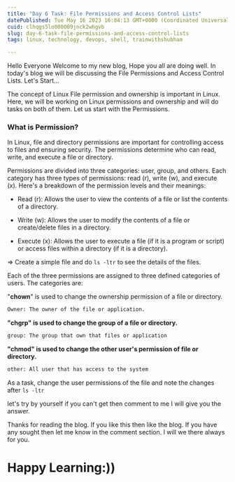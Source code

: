 ```yaml
---
title: "Day 6 Task: File Permissions and Access Control Lists"
datePublished: Tue May 16 2023 16:04:13 GMT+0000 (Coordinated Universal Time)
cuid: clhqgs5lo000009jnck2whgvb
slug: day-6-task-file-permissions-and-access-control-lists
tags: linux, technology, devops, shell, trainwithshubham

---
```


Hello Everyone Welcome to my new blog, Hope you all are doing well. In today's blog we will be discussing the File Permissions and Access Control Lists. Let's Start...

The concept of Linux File permission and ownership is important in Linux. Here, we will be working on Linux permissions and ownership and will do tasks on both of them. Let us start with the Permissions.

### What is Permission?

  
In Linux, file and directory permissions are important for controlling access to files and ensuring security. The permissions determine who can read, write, and execute a file or directory.

Permissions are divided into three categories: user, group, and others. Each category has three types of permissions: read (r), write (w), and execute (x). Here's a breakdown of the permission levels and their meanings:

* Read (r): Allows the user to view the contents of a file or list the contents of a directory.
    
* Write (w): Allows the user to modify the contents of a file or create/delete files in a directory.
    
* Execute (x): Allows the user to execute a file (if it is a program or script) or access files within a directory (if it is a directory).
    

\=&gt; Create a simple file and do `ls -ltr` to see the details of the files.

Each of the three permissions are assigned to three defined categories of users. The categories are:

"**chown**" is used to change the ownership permission of a file or directory.

```bash
Owner: The owner of the file or application.
```

**"chgrp" is used to change the group of a file or directory.**

```bash
group: The group that own that files or application
```

**"chmod" is used to change the other user's permission of file or directory.**

```bash
other: All user that has access to the system
```

As a task, change the user permissions of the file and note the changes after `ls -ltr`

let's try by yourself if you can't get then comment to me I will give you the answer.

Thanks for reading the blog. If you like this then like the blog. If you have any sought then let me know in the comment section. I will we there always for you.

# Happy Learning:))